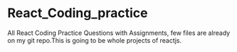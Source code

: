 # React_Coding_practice


All React Coding Practice Questions with Assignments, few files are already on my git repo.This is going to be whole projects of reactjs.
